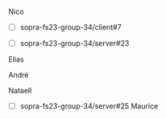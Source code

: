 Nico
- [ ] sopra-fs23-group-34/client#7
- [ ] sopra-fs23-group-34/server#23


Elias

André

Nataell
- [ ] sopra-fs23-group-34/server#25
Maurice
